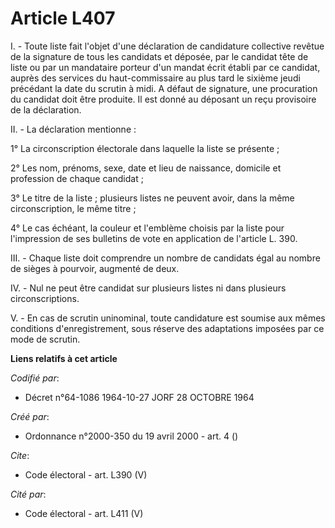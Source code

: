 # Article L407

I. - Toute liste fait l'objet d'une déclaration de candidature collective revêtue de la signature de tous les candidats et
déposée, par le candidat tête de liste ou par un mandataire porteur d'un mandat écrit établi par ce candidat, auprès des
services du haut-commissaire au plus tard le sixième jeudi précédant la date du scrutin à midi. A défaut de signature, une
procuration du candidat doit être produite. Il est donné au déposant un reçu provisoire de la déclaration.

II. - La déclaration mentionne :

1° La circonscription électorale dans laquelle la liste se présente ;

2° Les nom, prénoms, sexe, date et lieu de naissance, domicile et profession de chaque candidat ;

3° Le titre de la liste ; plusieurs listes ne peuvent avoir, dans la même circonscription, le même titre ;

4° Le cas échéant, la couleur et l'emblème choisis par la liste pour l'impression de ses bulletins de vote en application de
l'article L. 390.

III. - Chaque liste doit comprendre un nombre de candidats égal au nombre de sièges à pourvoir, augmenté de deux.

IV. - Nul ne peut être candidat sur plusieurs listes ni dans plusieurs circonscriptions.

V. - En cas de scrutin uninominal, toute candidature est soumise aux mêmes conditions d'enregistrement, sous réserve des
adaptations imposées par ce mode de scrutin.

**Liens relatifs à cet article**

_Codifié par_:

  - Décret n°64-1086 1964-10-27 JORF 28 OCTOBRE 1964

_Créé par_:

  - Ordonnance n°2000-350 du 19 avril 2000 - art. 4 ()

_Cite_:

  - Code électoral - art. L390 (V)

_Cité par_:

  - Code électoral - art. L411 (V)
